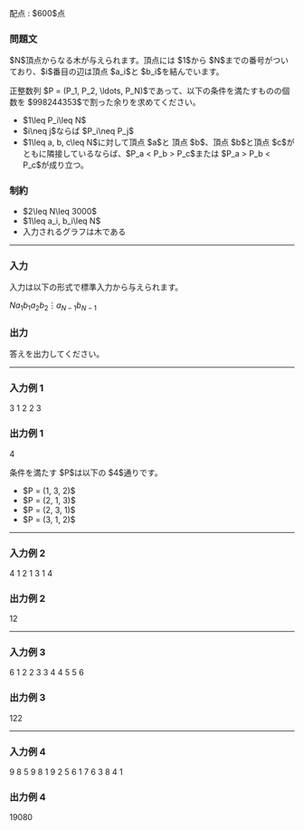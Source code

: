 
<div>

<span>

<span>

<p>
配点 : $600$点
</p>

<div>

<section>

### **問題文**

<p>
$N$頂点からなる木が与えられます。頂点には $1$から $N$までの番号がついており、$i$番目の辺は頂点 $a_i$と $b_i$を結んでいます。
</p>

<p>
正整数列 $P = (P_1, P_2, \ldots, P_N)$であって、以下の条件を満たすものの個数を $998244353$で割った余りを求めてください。
</p>

<ul>

<li>
$1\leq P_i\leq N$
</li>

<li>
$i\neq j$ならば $P_i\neq P_j$
</li>

<li>
$1\leq a, b, c\leq N$に対して頂点 $a$と 頂点 $b$、頂点 $b$と頂点 $c$がともに隣接しているならば、$P_a < P_b > P_c$または $P_a > P_b < P_c$が成り立つ。
</li>

</ul>

</section>

</div>

<div>

<section>

### **制約**

<ul>

<li>
$2\leq N\leq 3000$
</li>

<li>
$1\leq a_i, b_i\leq N$
</li>

<li>
入力されるグラフは木である
</li>

</ul>

</section>

</div>

---

<div>

<div>

<section>

### **入力**

<p>
入力は以下の形式で標準入力から与えられます。
</p>

<div>

$N$$a_1$$b_1$$a_2$$b_2$$\vdots$$a_{N-1}$$b_{N-1}$
</div>

</section>

</div>

<div>

<section>

### **出力**

<p>
答えを出力してください。
</p>

</section>

</div>

</div>

---

<div>

<section>

### **入力例 1**

<div>

3
1 2
2 3

</div>

</section>

</div>

<div>

<section>

### **出力例 1**

<div>

4

</div>

<p>
条件を満たす $P$は以下の $4$通りです。
</p>

<ul>

<li>
$P = (1, 3, 2)$
</li>

<li>
$P = (2, 1, 3)$
</li>

<li>
$P = (2, 3, 1)$
</li>

<li>
$P = (3, 1, 2)$
</li>

</ul>

</section>

</div>

---

<div>

<section>

### **入力例 2**

<div>

4
1 2
1 3
1 4

</div>

</section>

</div>

<div>

<section>

### **出力例 2**

<div>

12

</div>

</section>

</div>

---

<div>

<section>

### **入力例 3**

<div>

6
1 2
2 3
3 4
4 5
5 6

</div>

</section>

</div>

<div>

<section>

### **出力例 3**

<div>

122

</div>

</section>

</div>

---

<div>

<section>

### **入力例 4**

<div>

9
8 5
9 8
1 9
2 5
6 1
7 6
3 8
4 1

</div>

</section>

</div>

<div>

<section>

### **出力例 4**

<div>

19080

</div>

</section>

</div>

</span>

</span>

</div>

